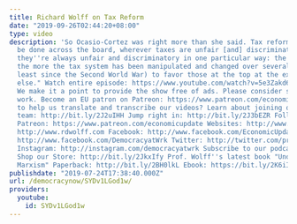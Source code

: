 ```yaml
---
title: Richard Wolff on Tax Reform
date: "2019-09-26T02:44:20+08:00"
type: video
description: 'So Ocasio-Cortez was right more than she said. Tax reform can and should
  be done across the board, wherever taxes are unfair [and] discriminatory, because
  they''re always unfair and discriminatory in one particular way: the more you have,
  the more the tax system has been manipulated and changed over several decades (at
  least since the Second World War) to favor those at the top at the expense of everybody
  else." Watch entire episode: https://www.youtube.com/watch?v=5e3Zakd6xJs&list=PLPJpiw1WYdTMLIyASxEheOVjl1vKkajYj&index=29&t=0s
  We make it a point to provide the show free of ads. Please consider supporting our
  work. Become an EU patron on Patreon: https://www.patreon.com/economicupdate Want
  to help us translate and transcribe our videos? Learn about joining our translation
  team: http://bit.ly/2J2uIHH Jump right in: http://bit.ly/2J3bEZR Follow us ONLINE:
  Patreon: https://www.patreon.com/economicupdate Websites: http://www.democracyatwork.info/economicupdate
  http://www.rdwolff.com Facebook: http://www.facebook.com/EconomicUpdate http://www.facebook.com/RichardDWolff
  http://www.facebook.com/DemocracyatWrk Twitter: http://twitter.com/profwolff http://twitter.com/democracyatwrk
  Instagram: http://instagram.com/democracyatwrk Subscribe to our podcast: http://economicupdate.libsyn.com
  Shop our Store: http://bit.ly/2JkxIfy Prof. Wolff''s latest book "Understanding
  Marxism" Paperback: http://bit.ly/2BH0lkL Ebook: https://bit.ly/2K6iI8'
publishdate: "2019-07-24T17:38:40.000Z"
url: /democracynow/SYDv1LGod1w/
providers:
  youtube:
    id: SYDv1LGod1w
---
```

